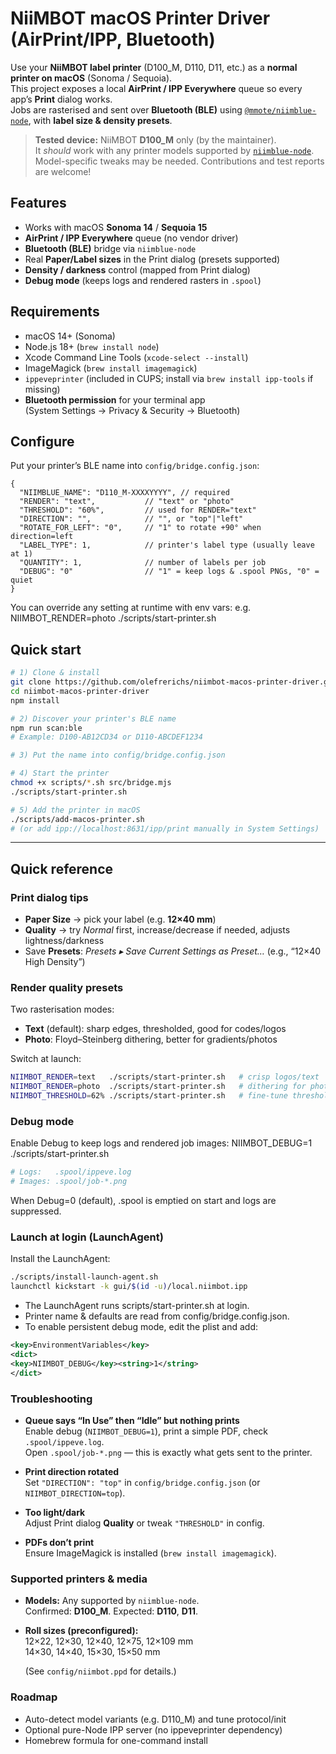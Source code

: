 # NiiMBOT macOS Printer Driver (AirPrint/IPP, Bluetooth)

Use your **NiiMBOT label printer** (D100_M, D110, D11, etc.) as a **normal printer on macOS** (Sonoma / Sequoia).  
This project exposes a local **AirPrint / IPP Everywhere** queue so every app’s **Print** dialog works.  
Jobs are rasterised and sent over **Bluetooth (BLE)** using [`@mmote/niimblue-node`](https://github.com/MultiMote/niimblue-node), with **label size & density presets**.

> **Tested device:** NiiMBOT **D100_M** only (by the maintainer).  
> It *should* work with any printer models supported by [`niimblue-node`](https://github.com/MultiMote/niimblue-node).  
> Model-specific tweaks may be needed. Contributions and test reports are welcome!


## Features

- Works with macOS **Sonoma 14** / **Sequoia 15**
- **AirPrint / IPP Everywhere** queue (no vendor driver)
- **Bluetooth (BLE)** bridge via `niimblue-node`
- Real **Paper/Label sizes** in the Print dialog (presets supported)
- **Density / darkness** control (mapped from Print dialog)
- **Debug mode** (keeps logs and rendered rasters in `.spool`)


## Requirements

- macOS 14+ (Sonoma)
- Node.js 18+ (`brew install node`)
- Xcode Command Line Tools (`xcode-select --install`)
- ImageMagick (`brew install imagemagick`)
- `ippeveprinter` (included in CUPS; install via `brew install ipp-tools` if missing)
- **Bluetooth permission** for your terminal app  
  (System Settings → Privacy & Security → Bluetooth)


## Configure

Put your printer’s BLE name into `config/bridge.config.json`:

```jsonc
{
  "NIIMBLUE_NAME": "D110_M-XXXXYYYY", // required
  "RENDER": "text",           // "text" or "photo"
  "THRESHOLD": "60%",         // used for RENDER="text"
  "DIRECTION": "",            // "", or "top"|"left"
  "ROTATE_FOR_LEFT": "0",     // "1" to rotate +90° when direction=left
  "LABEL_TYPE": 1,            // printer's label type (usually leave at 1)
  "QUANTITY": 1,              // number of labels per job
  "DEBUG": "0"                // "1" = keep logs & .spool PNGs, "0" = quiet
}
```
You can override any setting at runtime with env vars:
e.g. NIIMBOT_RENDER=photo ./scripts/start-printer.sh


## Quick start

```bash
# 1) Clone & install
git clone https://github.com/olefrerichs/niimbot-macos-printer-driver.git
cd niimbot-macos-printer-driver
npm install

# 2) Discover your printer's BLE name
npm run scan:ble
# Example: D100-AB12CD34 or D110-ABCDEF1234

# 3) Put the name into config/bridge.config.json

# 4) Start the printer
chmod +x scripts/*.sh src/bridge.mjs
./scripts/start-printer.sh

# 5) Add the printer in macOS
./scripts/add-macos-printer.sh
# (or add ipp://localhost:8631/ipp/print manually in System Settings)
```

---

## Quick reference

### Print dialog tips

- **Paper Size** → pick your label (e.g. **12×40 mm**)
- **Quality** → try *Normal* first, increase/decrease if needed, adjusts lightness/darkness
- Save **Presets**: *Presets ▸ Save Current Settings as Preset…* (e.g., “12×40 High Density”)

### Render quality presets

Two rasterisation modes:

- **Text** (default): sharp edges, thresholded, good for codes/logos
- **Photo**: Floyd–Steinberg dithering, better for gradients/photos

Switch at launch:

```bash
NIIMBOT_RENDER=text   ./scripts/start-printer.sh   # crisp logos/text
NIIMBOT_RENDER=photo  ./scripts/start-printer.sh   # dithering for photos
NIIMBOT_THRESHOLD=62% ./scripts/start-printer.sh   # fine-tune threshold
```

### Debug mode
Enable Debug to keep logs and rendered job images:
NIIMBOT_DEBUG=1 ./scripts/start-printer.sh
```bash
# Logs:   .spool/ippeve.log
# Images: .spool/job-*.png
```
When Debug=0 (default), .spool is emptied on start and logs are suppressed.

### Launch at login (LaunchAgent)
Install the LaunchAgent:
```bash
./scripts/install-launch-agent.sh
launchctl kickstart -k gui/$(id -u)/local.niimbot.ipp
```
- The LaunchAgent runs scripts/start-printer.sh at login.
- Printer name & defaults are read from config/bridge.config.json.
- To enable persistent debug mode, edit the plist and add:
```xml
<key>EnvironmentVariables</key>
<dict>
<key>NIIMBOT_DEBUG</key><string>1</string>
</dict>
```
### Troubleshooting

- **Queue says “In Use” then “Idle” but nothing prints**  
  Enable debug (`NIIMBOT_DEBUG=1`), print a simple PDF, check `.spool/ippeve.log`.  
  Open `.spool/job-*.png` — this is exactly what gets sent to the printer.

- **Print direction rotated**  
  Set `"DIRECTION": "top"` in `config/bridge.config.json` (or `NIIMBOT_DIRECTION=top`).

- **Too light/dark**  
  Adjust Print dialog **Quality** or tweak `"THRESHOLD"` in config.

- **PDFs don’t print**  
  Ensure ImageMagick is installed (`brew install imagemagick`).

###  Supported printers & media

- **Models:** Any supported by `niimblue-node`.  
  Confirmed: **D100_M**. Expected: **D110**, **D11**.

- **Roll sizes (preconfigured):**  
  12×22, 12×30, 12×40, 12×75, 12×109 mm  
  14×30, 14×40, 15×30, 15×50 mm

  (See `config/niimbot.ppd` for details.)


### Roadmap
- Auto-detect model variants (e.g. D110_M) and tune protocol/init
- Optional pure-Node IPP server (no ippeveprinter dependency)
- Homebrew formula for one-command install
